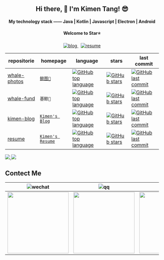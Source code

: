 
<h2 align="center">Hi there, 👋 I'm Kimen Tang! 😎</h2>

<h4 align="center">My technology stack —— Java | Kotlin | Javascript | Electron | Android</h4>
<h4 align="center">Welcome to Star⭐️</h4>

<p align="center">
  <a href="https://blog.kimen.com.cn/">
    <img alt="blog" src="https://img.shields.io/badge/Kimen's blog-0088f5?style=for-the-badge&labelColor=f0f0f0&logo=bloglovin&logoColor=0088f5" />
  </a>
  <span>&nbsp;</span>
  <a href="https://surmon.me/sponsor">
    <img alt="resume" src="https://img.shields.io/badge/Kimen's resume-24292e?style=for-the-badge&labelColor=30363c&logo=github" />
  </a>
</p>

| repositorie | homepage | language | stars | last commit |
| --- | --- | --- | --- | --- |
| [whale-photos](https://github.com/Kimentanm/whale-photos) | [`鲸图🐳`](http://photos.kimen.com.cn/) | [![GitHub top language](https://img.shields.io/github/languages/top/Kimentanm/whale-photos?style=flat-square)](https://github.com/Kimentanm/whale-photos) | [![GitHub stars](https://img.shields.io/github/stars/Kimentanm/whale-photos?style=flat-square)](https://github.com/Kimentanm/whale-photos/stargazers) | [![GitHub last commit](https://img.shields.io/github/last-commit/Kimentanm/whale-photos?style=flat-square)](https://github.com/Kimentanm/whale-photos/commits/master) |
| [whale-fund](https://github.com/Kimentanm/whale-fund) | `基鲸🐳` | [![GitHub top language](https://img.shields.io/github/languages/top/Kimentanm/whale-fund?style=flat-square)](https://github.com/Kimentanm/whale-fund) | [![GitHub stars](https://img.shields.io/github/stars/Kimentanm/whale-fund?style=flat-square)](https://github.com/Kimentanm/whale-fund/stargazers) | [![GitHub last commit](https://img.shields.io/github/last-commit/Kimentanm/whale-fund?style=flat-square)](https://github.com/Kimentanm/whale-fund/commits/master) |
| [kimen-blog](https://github.com/Kimentanm/kimen-blog) | [`Kimen's Blog`](https://blog.kimen.com.cn/) | [![GitHub top language](https://img.shields.io/github/languages/top/Kimentanm/kimen-blog?style=flat-square)](https://github.com/Kimentanm/kimen-blog) | [![GitHub stars](https://img.shields.io/github/stars/Kimentanm/kimen-blog?style=flat-square)](https://github.com/Kimentanm/kimen-blog/stargazers) | [![GitHub last commit](https://img.shields.io/github/last-commit/Kimentanm/kimen-blog?style=flat-square)](https://github.com/Kimentanm/kimen-blog/commits/master) |
| [resume](https://github.com/Kimentanm/resume) | [`Kimen's Resume`](http://resume.kimen.com.cn/) | [![GitHub top language](https://img.shields.io/github/languages/top/Kimentanm/resume?style=flat-square)](https://github.com/Kimentanm/resume) | [![GitHub stars](https://img.shields.io/github/stars/Kimentanm/resume?style=flat-square)](https://github.com/Kimentanm/kimen-blog/stargazers) | [![GitHub last commit](https://img.shields.io/github/last-commit/Kimentanm/resume?style=flat-square)](https://github.com/Kimentanm/resume/commits/master) |


<div>
  <a href="/" align="left">
    <img src="https://github-readme-stats.vercel.app/api/top-langs/?username=kimentanm&text_color=586069&layout=compact&hide_border=true&bg_color=fff&title_color=0366d6&count_private=true&include_all_commits=true" />
  </a>
  <a href="/" align="right">
    <img src="https://github-readme-stats.vercel.app/api?username=kimentanm&count_private=true&show_icons=true&icon_color=222&title_color=0366d6&text_color=586069&bg_color=fff&hide=issues&hide_border=true&include_all_commits=true" />
  </a>
</div>

## Contect Me

|  <img alt="wechat" src="https://img.shields.io/badge/wechat-07c160?style=for-the-badge&logo=wechat&logoColor=ffffff&labelColor=07c160" />   | <img alt="qq" src="https://img.shields.io/badge/qq-1296db?style=for-the-badge&logo=tencent-qq&logoColor=ffffff&labelColor=1296db" />  | <img alt="twitter" src="https://img.shields.io/badge/twitter-1da1f2?style=for-the-badge&logo=twitter&logoColor=ffffff&labelColor=1da1f2" /> | <img alt="instagram" src="https://img.shields.io/badge/instagram-E4405f?style=for-the-badge&logo=instagram&logoColor=ffffff&labelColor=E4405f" /> |
|  ----  | ----  |  ----  | ----  |
| <img height="200" src="https://cdn.jsdelivr.net/gh/kimentanm/image-store/img/20210221220107.JPG" />  | <img height="200" src="https://cdn.jsdelivr.net/gh/kimentanm/image-store/img/20210221224449.jpeg" /> | <img height="200" src="https://cdn.jsdelivr.net/gh/kimentanm/image-store/img/20210221220109.PNG" />  | <img height="200" src="https://cdn.jsdelivr.net/gh/kimentanm/image-store/img/20210221222306.jpeg" /> |